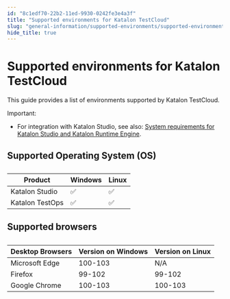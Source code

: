 ```yaml
---
id: "8c1edf70-22b2-11ed-9930-0242fe3e4a3f"
title: "Supported environments for Katalon TestCloud"
slug: "general-information/supported-environments/supported-environments-for-katalon-testcloud"
hide_title: true
---
```


# <a id="id" class="anchor_top_offset"/><a id="ariaid-title1" class="anchor_top_offset"/>Supported environments for <span xmlns="http://www.w3.org/1999/xhtml" className="ph">Katalon TestCloud</span> 

<p xmlns="http://www.w3.org/1999/xhtml" className="p">This guide provides a list of environments supported by <span className="ph">Katalon TestCloud</span>.</p> 
<div xmlns="http://www.w3.org/1999/xhtml" className="note important note_important"><span className="note__title">Important:</span> <ul className="ul"><li className="li"><p className="p">For integration with <span className="ph">Katalon Studio</span>, see also: <a className="xref" href="/general-information/supported-environments/supported-environments-for-katalon-studio-and-katalon-runtime-engine#id_1">System
          requirements for <span className="ph">Katalon Studio</span> and <span className="ph">Katalon Runtime Engine</span></a>.</p></li></ul>
</div>

## <a id="id_1" class="anchor_top_offset"/>Supported Operating System (OS)

<table xmlns="http://www.w3.org/1999/xhtml" className="table"><caption /><colgroup><col /><col /><col /></colgroup><thead className="thead"><tr className><th className="entry anchor_top_offset" id="id_1__entry__1">Product</th><th className="entry anchor_top_offset" id="id_1__entry__2">Windows</th><th className="entry anchor_top_offset" id="id_1__entry__3">Linux</th></tr></thead><tbody className="tbody"><tr className><td className="entry" headers="id_1__entry__1 id_1__entry__2 id_1__entry__3 "><span className="ph">Katalon Studio</span></td><td className="entry" headers="id_1__entry__1 id_1__entry__2 id_1__entry__3 ">✅</td><td className="entry" headers="id_1__entry__1 id_1__entry__2 id_1__entry__3 ">✅</td></tr><tr className><td className="entry" headers="id_1__entry__1 id_1__entry__2 id_1__entry__3 "><span className="ph">Katalon TestOps</span></td><td className="entry" headers="id_1__entry__1 id_1__entry__2 id_1__entry__3 ">✅</td><td className="entry" headers="id_1__entry__1 id_1__entry__2 id_1__entry__3 ">✅</td></tr></tbody></table> 

## <a id="id_2" class="anchor_top_offset"/>Supported browsers

<table xmlns="http://www.w3.org/1999/xhtml" className="table"><caption /><thead className="thead"><tr className><th className="entry anchor_top_offset" id="id_2__entry__1">Desktop Browsers</th><th className="entry anchor_top_offset" id="id_2__entry__2">Version on Windows</th><th className="entry anchor_top_offset" id="id_2__entry__3">Version on Linux</th></tr></thead><tbody className="tbody"><tr className><td className="entry" headers="id_2__entry__1 id_2__entry__2 id_2__entry__3 ">Microsoft Edge</td><td className="entry" headers="id_2__entry__1 id_2__entry__2 id_2__entry__3 ">100-103</td><td className="entry" headers="id_2__entry__1 id_2__entry__2 id_2__entry__3 ">N/A</td></tr><tr className><td className="entry" headers="id_2__entry__1 id_2__entry__2 id_2__entry__3 ">Firefox</td><td className="entry" headers="id_2__entry__1 id_2__entry__2 id_2__entry__3 ">99-102</td><td className="entry" headers="id_2__entry__1 id_2__entry__2 id_2__entry__3 ">99-102</td></tr><tr className><td className="entry" headers="id_2__entry__1 id_2__entry__2 id_2__entry__3 ">Google Chrome</td><td className="entry" headers="id_2__entry__1 id_2__entry__2 id_2__entry__3 ">100-103</td><td className="entry" headers="id_2__entry__1 id_2__entry__2 id_2__entry__3 ">100-103</td></tr></tbody></table> 
